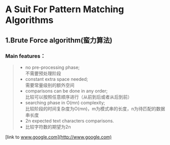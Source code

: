 A Suit For Pattern Matching Algorithms
===
1.Brute Force algorithm(蛮力算法)
---
### Main features：
> * no pre-processing phase;<br/>
> 不需要预处理阶段
> * constant extra space needed;<br/>
> 需要常量级别的额外空间
> * comparisons can be done in any order;<br/>
> 比较可以按照任意顺序进行（从前到后或者从后到前）
> * searching phase in O(mn) complexity;<br/>
> 比较阶段的时间复杂度为O(mn)，m为模式串的长度，n为待匹配的数据串长度
> * 2n expected text characters comparisons.<br/>
> * 比较字符数的期望为2n<br/>

[link to www.google.com](http://www.google.com)